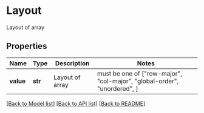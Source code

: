 # Layout

Layout of array

## Properties
Name | Type | Description | Notes
------------ | ------------- | ------------- | -------------
**value** | **str** | Layout of array |  must be one of ["row-major", "col-major", "global-order", "unordered", ]

[[Back to Model list]](../README.md#documentation-for-models) [[Back to API list]](../README.md#documentation-for-api-endpoints) [[Back to README]](../README.md)


